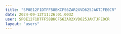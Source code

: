 ```yaml
---
title: "SP0E12F1DTFF58BKCFS6ZAR2XVD625JAKTJFE0CR"
date: 2024-09-12T11:26:01.003Z
user: SP0E12F1DTFF58BKCFS6ZAR2XVD625JAKTJFE0CR
layout: "users"
---
```

    